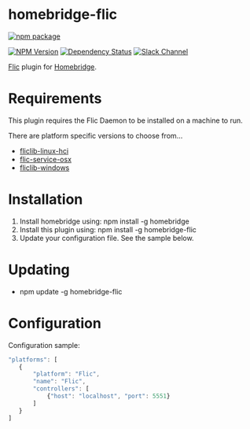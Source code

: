 # homebridge-flic

[![npm package](https://nodei.co/npm/homebridge-flic.png?downloads=true&downloadRank=true&stars=true)](https://nodei.co/npm/homebridge-flic/)

[![NPM Version](https://img.shields.io/npm/v/homebridge-flic.svg)](https://www.npmjs.com/package/homebridge-flic)
[![Dependency Status](https://img.shields.io/versioneye/d/nodejs/homebridge-flic.svg)](https://www.versioneye.com/nodejs/homebridge-flic/)
[![Slack Channel](https://img.shields.io/badge/slack-homebridge--flic-e01563.svg)](https://homebridgeteam.slack.com/messages/C560YBZ8E/)

[Flic](https://flic.io) plugin for [Homebridge](https://github.com/nfarina/homebridge).

# Requirements

This plugin requires the Flic Daemon to be installed on a machine to run.

There are platform specific versions to choose from...
- [fliclib-linux-hci](https://github.com/50ButtonsEach/fliclib-linux-hci)
- [flic-service-osx](https://github.com/50ButtonsEach/flic-service-osx)
- [fliclib-windows](https://github.com/50ButtonsEach/fliclib-windows)

# Installation

1. Install homebridge using: npm install -g homebridge
2. Install this plugin using: npm install -g homebridge-flic
3. Update your configuration file. See the sample below.

# Updating

- npm update -g homebridge-flic

# Configuration

Configuration sample:

 ```javascript
"platforms": [
    {
        "platform": "Flic",
        "name": "Flic",
        "controllers": [
            {"host": "localhost", "port": 5551}
        ]
    }
]

```
